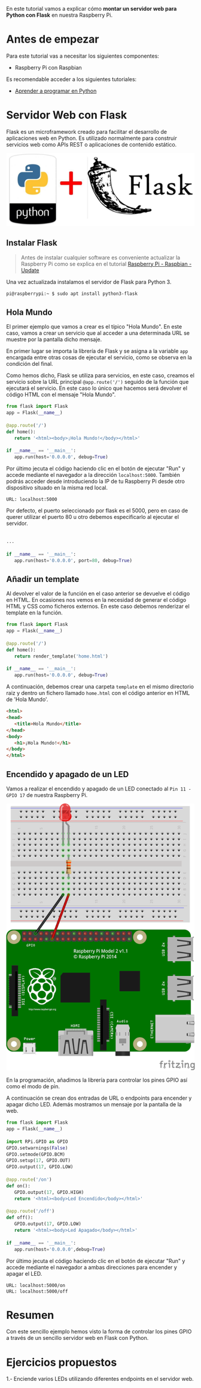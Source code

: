 En este tutorial vamos a explicar cómo **montar un servidor web para Python con Flask** en nuestra Raspberry Pi.

# Antes de empezar

Para este tutorial vas a necesitar los siguientes componentes:

- Raspberry Pi con Raspbian

Es recomendable acceder a los siguientes tutoriales:

- [Aprender a programar en Python](https://www.aprendeprogramando.es/cursos-online/python)

# Servidor Web con Flask

Flask es un microframework creado para facilitar el desarrollo de aplicaciones web en Python. Es utilizado normalmente para construir servicios web como APIs REST o aplicaciones de contenido estático.

![](img/flask.png)

## Instalar Flask

> Antes de instalar cualquier software es conveniente actualizar la Raspberry Pi como se explica en el tutorial [Raspberry Pi - Raspbian - Update](raspberry_pi-raspbian-update)

Una vez actualizada instalamos el servidor de Flask para Python 3.

```sh
pi@raspberrypi:~ $ sudo apt install python3-flask
```

## Hola Mundo

El primer ejemplo que vamos a crear es el típico "Hola Mundo". En este caso, vamos a crear un servicio que al acceder a una determinada URL se muestre por la pantalla dicho mensaje.

En primer lugar se importa la librería de Flask y se asigna a la variable `app` encargada entre otras cosas de ejecutar el servicio, como se observa en la condición del final.

Como hemos dicho, Flask se utiliza para servicios, en este caso, creamos el servicio sobre la URL principal `@app.route('/')` seguido de la función que ejecutará el servicio. En este caso lo único que hacemos será devolver el código HTML con el mensaje "Hola Mundo".

```python
from flask import Flask
app = Flask(__name__)

@app.route('/')
def home():
   return '<html><body>¡Hola Mundo!</body></html>'

if __name__ == '__main__':
   app.run(host='0.0.0.0', debug=True)
```

Por último jecuta el código haciendo clic en el botón de ejecutar "Run" y accede mediante el navegador a la dirección `localhost:5000`. También podrás acceder desde introduciendo la IP de tu Raspberry Pi desde otro dispositivo situado en la misma red local.

```
URL: localhost:5000
```

Por defecto, el puerto seleccionado por flask es el 5000, pero en caso de querer utilizar el puerto 80 u otro debemos especificarlo al ejecutar el servidor.

```python

...

if __name__ == '__main__':
   app.run(host='0.0.0.0', port=80, debug=True)
```

## Añadir un template

Al devolver el valor de la función en el caso anterior se devuelve el código en HTML. En ocasiones nos vemos en la necesidad de generar el código HTML y CSS como ficheros externos. En este caso debemos renderizar el template en la función.

```python
from flask import Flask
app = Flask(__name__)

@app.route('/')
def home():
   return render_template('home.html')

if __name__ == '__main__':
   app.run(host='0.0.0.0', debug=True)
```

A continuación, debemos crear una carpeta `template` en el mismo directorio raiz y dentro un fichero llamado `home.html` con el código anterior en HTML de 'Hola Mundo'.

```html
<html>
<head>
   <title>Hola Mundo</title>
</head>
<body>
   <h1>¡Hola Mundo!</h1>
</body>
</html>
```

## Encendido y apagado de un LED

Vamos a realizar el encendido y apagado de un LED conectado al `Pin 11 - GPIO 17` de nuestra Raspberry Pi.

![](img/led-fritzing.png)

En la programación, añadimos la librería para controlar los pines GPIO así como el modo de pin.

A continuación se crean dos entradas de URL o endpoints para encender y apagar dicho LED. Además mostramos un mensaje por la pantalla de la web.

```python
from flask import Flask
app = Flask(__name__)

import RPi.GPIO as GPIO
GPIO.setwarnings(False)
GPIO.setmode(GPIO.BCM)
GPIO.setup(17, GPIO.OUT)
GPIO.output(17, GPIO.LOW)

@app.route('/on')
def on():
   GPIO.output(17, GPIO.HIGH)
   return '<html><body>Led Encendido</body></html>'

@app.route('/off')
def off():
   GPIO.output(17, GPIO.LOW)
   return '<html><body>Led Apagado</body></html>'

if __name__ == '__main__':
   app.run(host='0.0.0.0',debug=True)
```

Por último jecuta el código haciendo clic en el botón de ejecutar "Run" y accede mediante el navegador a ambas direcciones para encender y apagar el LED.

```
URL: localhost:5000/on
URL: localhost:5000/off
```

# Resumen

Con este sencillo ejemplo hemos visto la forma de controlar los pines GPIO a través de un sencillo servidor web en Flask con Python.

# Ejercicios propuestos

1.- Enciende varios LEDs utilizando diferentes endpoints en el servidor web.
